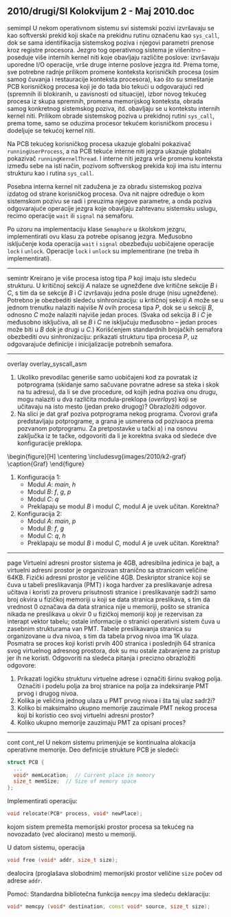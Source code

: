 2010/drugi/SI Kolokvijum 2 - Maj 2010.doc
--------------------------------------------------------------------------------
semimpl
U nekom operativnom sistemu svi sistemski pozivi izvršavaju se kao softverski prekid koji
skače na prekidnu rutinu označenu kao `sys_call`, dok se sama identifikacija sistemskog
poziva i njegovi parametri prenose kroz registre procesora. Jezgro tog operativnog sistema je
višenitno – poseduje više internih kernel niti koje obavljaju različite poslove: izvršavaju
uporedne I/O operacije, vrše druge interne poslove jezgra itd. Prema tome, sve potrebne
radnje prilikom promene konteksta korisničkih procesa (osim samog čuvanja i restauracije
konteksta procesora), kao što su smeštanje PCB korisničkog procesa koji je do tada bio tekući
u odgovarajući red (spremnih ili blokiranih, u zavisnosti od situacije), izbor novog tekućeg
procesa iz skupa spremnih, promena memorijskog konteksta, obrada samog konkretnog
sistemskog poziva, itd. obavljaju se u kontekstu internih kernel niti. Prilikom obrade
sistemskog poziva u prekidnoj rutini `sys_call`, prema tome, samo se oduzima procesor
tekućem korisničkom procesu i dodeljuje se tekućoj kernel niti.

Na PCB tekućeg korisničkog procesa ukazuje globalni pokazivač `runningUserProcess`, a na
PCB tekuće interne niti jezgra ukazuje globalni pokazivač `runningKernelThread`. I interne
niti jezgra vrše promenu konteksta između sebe na isti način, pozivom softverskog prekida
koji ima istu internu strukturu kao i rutina `sys_call`.

Posebna interna kernel nit zadužena je za obradu sistemskog poziva izdatog od strane
korisničkog procesa. Ova nit najpre određuje o kom sistemskom pozivu se radi i preuzima
njegove parametre, a onda poziva odgovarajuće operacije jezgra koje obavljaju zahtevanu
sistemsku uslugu, recimo operacije `wait` ili `signal` na semaforu.

Po uzoru na implementaciju klase `Semaphore` u školskom jezgru, implementirati ovu klasu za
potrebe opisanog jezgra. Međusobno isključenje koda operacija `wait` i `signal` obezbeđuju
uobičajene operacije `lock` i `unlock`. Operacije `lock` i `unlock` su implementirane (ne treba ih
implementirati).

--------------------------------------------------------------------------------
semintr
Kreirano je više procesa istog tipa *P* koji imaju istu sledeću strukturu. U kritičnoj sekciji *A*
nalaze se ugnežđene dve kritične sekcije *B* i *C*, s tim da se sekcije *B* i *C* izvršavaju jedna posle
druge (nisu ugnežđene). Potrebno je obezbediti sledeću sinhronizaciju: u kritičnoj sekciji *A*
može se u jednom trenutku nalaziti najviše *N* ovih procesa tipa *P*, dok se u sekciji *B*, odnosno
*C* može nalaziti najviše jedan proces. (Svaka od sekcija *B* i *C* je međusobno isključiva, ali se
*B* i *C* ne isključuju međusobno – jedan proces može biti u *B* dok je drugi u *C*.) Korišćenjem
standardnih brojačkih semafora obezbediti ovu sinhronizaciju: prikazati strukturu tipa procesa
*P*, uz odgovarajuće definicije i inicijalizacije potrebnih semafora.

--------------------------------------------------------------------------------
overlay overlay_syscall_asm
1. Ukoliko prevodilac generiše samo uobičajeni kod za povratak iz potprograma (skidanje samo sačuvane povratne adrese sa steka i skok na tu adresu), da li se dve procedure, od kojih jedna poziva onu drugu, mogu nalaziti u dva različita modula-preklopa (*overlays*) koji se učitavaju na isto mesto (jedan preko drugog)? Obrazložiti odgovor.
2. Na slici je dat graf poziva potprograma nekog programa. Čvorovi grafa predstavljaju potprograme, a grana je usmerena od pozivaoca prema pozvanom potprogramu. Za pretpostavke u tački a) i na osnovu zaključka iz te tačke, odgovoriti da li je korektna svaka od sledeće dve konfiguracije preklopa.


\begin{figure}[H]
  \centering
  \includesvg{images/2010/k2-graf}
  \caption{Graf}
\end{figure}

1. Konfiguracija 1:
    - Modul *A*: *main*, *h*
    - Modul *B*: *f*, *g*, *p*
    - Modul *C*: *q*
    - Preklapaju se modul *B* i modul *C*, modul *A* je uvek učitan. Korektna?
2. Konfiguracija 2:
    - Modul *A*: *main*, *p*
    - Modul *B*: *f*, *g*
    - Modul *C*: *q*, *h*
    - Preklapaju se modul *B* i modul *C*, modul *A* je uvek učitan. Korektna?

--------------------------------------------------------------------------------
page
Virtuelni adresni prostor sistema je 4GB, adresibilna jedinica je bajt, a virtuelni adresni
prostor je organizovan stranično sa stranicom veličine 64KB. Fizički adresni prostor je
veličine 4GB. Deskriptor stranice koji se čuva u tabeli preslikavanja (PMT) i koga hardver za
preslikavanje adresa učitava i koristi za proveru prisutnosti stranice i preslikavanje sadrži
samo broj okvira u fizičkoj memoriji u koji se data stranica preslikava, s tim da vrednost 0
označava da data stranica nije u memoriji, pošto se stranica nikada ne preslikava u okvir 0 u
fizičkoj memoriji koji je rezervisan za interapt vektor tabelu; ostale informacije o stranici
operativni sistem čuva u zasebnim strukturama van PMT. Tabele preslikavanja stranica su
organizovane u dva nivoa, s tim da tabela prvog nivoa ima 1K ulaza. Posmatra se proces koji
koristi prvih 400 stranica i poslednjih 64 stranica svog virtuelnog adresnog prostora, dok su
mu ostale zabranjene za pristup jer ih ne koristi. Odgovoriti na sledeća pitanja i precizno
obrazložiti odgovore:

1. Prikazati logičku strukturu virtuelne adrese i označiti širinu svakog polja. Označiti i podelu polja za broj stranice na polja za indeksiranje PMT prvog i drugog nivoa.
2. Kolika je veličina jednog ulaza u PMT prvog nivoa i šta taj ulaz sadrži?
3. Koliko bi maksimalno ukupno memorije zauzimale PMT nekog procesa koji bi koristio ceo svoj virtuelni adresni prostor?
4. Koliko ukupno memorije zauzimaju PMT za opisani proces?

--------------------------------------------------------------------------------
cont cont_rel
U nekom sistemu primenjuje se kontinualna alokacija operativne memorije. Deo definicije
strukture PCB je sledeći:
```cpp
struct PCB {
  ...
  void* memLocation;  // Current place in memory
  size_t memSize;  // Size of memory space
};
```
Implementirati operaciju:
```cpp
void relocate(PCB* process, void* newPlace);
```
kojom sistem premešta memorijski prostor procesa sa tekućeg na novozadato (već alocirano) mesto u memoriji.

U datom sistemu, operacija
```cpp
void free (void* addr, size_t size);
```
dealocira (proglašava slobodnim) memorijski prostor veličine `size` počev od adrese `addr`.

Pomoć: Standardna bibliotečna funkcija `memcpy` ima sledeću deklaraciju:
```cpp
void* memcpy (void* destination, const void* source, size_t size);
```
